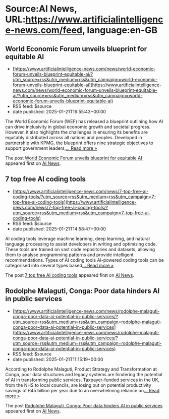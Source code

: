 # Source:AI News, URL:https://www.artificialintelligence-news.com/feed, language:en-GB

## World Economic Forum unveils blueprint for equitable AI
 - [https://www.artificialintelligence-news.com/news/world-economic-forum-unveils-blueprint-equitable-ai/?utm_source=rss&utm_medium=rss&utm_campaign=world-economic-forum-unveils-blueprint-equitable-ai](https://www.artificialintelligence-news.com/news/world-economic-forum-unveils-blueprint-equitable-ai/?utm_source=rss&utm_medium=rss&utm_campaign=world-economic-forum-unveils-blueprint-equitable-ai)
 - RSS feed: $source
 - date published: 2025-01-21T16:55:43+00:00

<p>The World Economic Forum (WEF) has released a blueprint outlining how AI can drive inclusivity in global economic growth and societal progress. However, it also highlights the challenges in ensuring its benefits are equitably distributed across all nations and peoples. Developed in partnership with KPMG, the blueprint offers nine strategic objectives to support government leaders,<a class="excerpt-read-more" href="https://www.artificialintelligence-news.com/news/world-economic-forum-unveils-blueprint-equitable-ai/" title="ReadWorld Economic Forum unveils blueprint for equitable AI ">... Read more &#187;</a></p>
<p>The post <a href="https://www.artificialintelligence-news.com/news/world-economic-forum-unveils-blueprint-equitable-ai/">World Economic Forum unveils blueprint for equitable AI </a> appeared first on <a href="https://www.artificialintelligence-news.com">AI News</a>.</p>

## 7 top free AI coding tools
 - [https://www.artificialintelligence-news.com/news/7-top-free-ai-coding-tools/?utm_source=rss&utm_medium=rss&utm_campaign=7-top-free-ai-coding-tools](https://www.artificialintelligence-news.com/news/7-top-free-ai-coding-tools/?utm_source=rss&utm_medium=rss&utm_campaign=7-top-free-ai-coding-tools)
 - RSS feed: $source
 - date published: 2025-01-21T14:58:47+00:00

<p>AI coding tools leverage machine learning, deep learning, and natural language processing to assist developers in writing and optimising code. These tools are trained on vast code repositories and datasets, allowing them to analyse programming patterns and provide intelligent recommendations. Types of AI coding tools AI-powered coding tools can be categorised into several types based<a class="excerpt-read-more" href="https://www.artificialintelligence-news.com/news/7-top-free-ai-coding-tools/" title="Read7 top free AI coding tools">... Read more &#187;</a></p>
<p>The post <a href="https://www.artificialintelligence-news.com/news/7-top-free-ai-coding-tools/">7 top free AI coding tools</a> appeared first on <a href="https://www.artificialintelligence-news.com">AI News</a>.</p>

## Rodolphe Malaguti, Conga: Poor data hinders AI in public services
 - [https://www.artificialintelligence-news.com/news/rodolphe-malaguti-conga-poor-data-ai-potential-in-public-services/?utm_source=rss&utm_medium=rss&utm_campaign=rodolphe-malaguti-conga-poor-data-ai-potential-in-public-services](https://www.artificialintelligence-news.com/news/rodolphe-malaguti-conga-poor-data-ai-potential-in-public-services/?utm_source=rss&utm_medium=rss&utm_campaign=rodolphe-malaguti-conga-poor-data-ai-potential-in-public-services)
 - RSS feed: $source
 - date published: 2025-01-21T11:15:19+00:00

<p>According to Rodolphe Malaguti, Product Strategy and Transformation at Conga, poor data structures and legacy systems are hindering the potential of AI in transforming public services. Taxpayer-funded services in the UK, from the NHS to local councils, are losing out on potential productivity savings of £45 billion per year due to an overwhelming reliance on<a class="excerpt-read-more" href="https://www.artificialintelligence-news.com/news/rodolphe-malaguti-conga-poor-data-ai-potential-in-public-services/" title="ReadRodolphe Malaguti, Conga: Poor data hinders AI in public services">... Read more &#187;</a></p>
<p>The post <a href="https://www.artificialintelligence-news.com/news/rodolphe-malaguti-conga-poor-data-ai-potential-in-public-services/">Rodolphe Malaguti, Conga: Poor data hinders AI in public services</a> appeared first on <a href="https://www.artificialintelligence-news.com">AI News</a>.</p>

